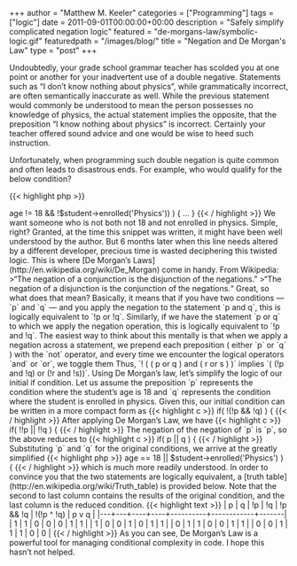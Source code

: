 +++
author = "Matthew M. Keeler"
categories = ["Programming"]
tags = ["logic"]
date = 2011-09-01T00:00:00+00:00
description = "Safely simplify complicated negation logic"
featured = "de-morgans-law/symbolic-logic.gif"
featuredpath = "/images/blog/"
title = "Negation and De Morgan's Law"
type = "post"
+++

Undoubtedly, your grade school grammar teacher has scolded you at one point or
another for your inadvertent use of a double negative.  Statements such as “I
don’t know nothing about physics”, while grammatically incorrect, are often
semantically inaccurate as well.  While the previous statement would commonly
be understood to mean the person possesses no knowledge of physics, the actual
statement implies the opposite, that the preposition “I know nothing about
physics” is incorrect.  Certainly your teacher offered sound advice and one
would be wise to heed such instruction.<!--more-->

Unfortunately, when programming such double negation is quite common and often
leads to disastrous ends.  For example, who would qualify for the below
condition?

{{< highlight php >}}
<?php
if( !($student->age != 18 && !$student->enrolled('Physics')) ) { ... }
{{< / highlight >}}

We want someone who is not both not 18 and not enrolled in physics. Simple,
right?

Granted, at the time this snippet was written, it might have been well
understood by the author.  But 6 months later when this line needs altered by a
different developer, precious time is wasted deciphering this twisted logic.

This is where [De Morgan’s Laws](http://en.wikipedia.org/wiki/De_Morgan) come in handy. From Wikipedia:

>“The negation of a conjunction is the disjunction of the negations.”  
>“The negation of a disjunction is the conjunction of the negations.“

Great, so what does that mean? Basically, it means that if you have two
conditions — `p` and `q` — and you apply the negation to the statement `p and
q`, this is logically equivalent to `!p or !q`. Similarly, if we have the
statement `p or q` to which we apply the negation operation, this is logically
equivalent to `!p and !q`.

The easiest way to think about this mentally is that when we apply a negation
across a statement, we prepend each preposition ( either `p` or `q` ) with the
`not` operator, and every time we encounter the logical operators `and` or
`or`, we toggle them

Thus, `! ( ( p or q ) and ( r or s ) )` implies `( (!p and !q) or (!r and
!s))`.

Using De Morgan’s law, let’s simplify the logic of our initial if condition.

Let us assume the preposition `p` represents the condition where the student’s
age is 18 and `q` represents the condition where the student is enrolled in
physics. Given this, our initial condition can be written in a more compact
form as

{{< highlight c >}}
if( !(!p && !q) ) {
{{< / highlight >}}

After applying De Morgan’s Law, we have

{{< highlight c >}}
if( !!p || !!q ) {
{{< / highlight >}}

The negation of the negation of `p` is `p`, so the above reduces to

{{< highlight c >}}
if( p || q ) {
{{< / highlight >}}

Substituting `p` and `q` for the original conditions, we arrive at the greatly
simplified

{{< highlight php >}}
<?php
if ( $student->age == 18 || $student->enrolled('Physics') ) {
{{< / highlight >}}

which is much more readily understood.

In order to convince you that the two statements are logically equivalent, a
[truth table](http://en.wikipedia.org/wiki/Truth_table) is provided below. Note
that the second to last column contains the results of the original condition,
and the last column is the reduced condition.

{{< highlight text >}}
| p | q | !p | !q | !p && !q | !(!p ^ !q) | p v q |
|---+---+----+----+----------+------------+-------|
| 1 | 1 |  0 |  0 |        0 |          1 |     1 |
| 1 | 0 |  0 |  1 |        0 |          1 |     1 |
| 0 | 1 |  1 |  0 |        0 |          1 |     1 |
| 0 | 0 |  1 |  1 |        1 |          0 |     0 |
{{< / highlight >}}

As you can see, De Morgan’s Law is a powerful tool for managing conditional
complexity in code. I hope this hasn’t not helped.
